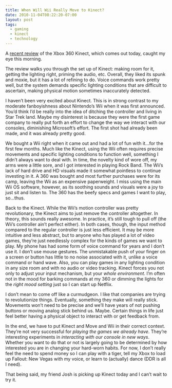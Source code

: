 ```yaml
---
title: When Will Wii Really Move to Kinect?
date: 2010-11-04T08:22:20-07:00
layout: post
tags:
  - gaming
  - kinect
  - technology
---
```

A [recent review](http://www.engadget.com/2010/11/04/kinect-for-xbox-360-review/) of the Xbox 360 Kinect, which comes out today, caught my eye this morning.

<!--more-->

The review walks you through the set up of Kinect: making room for it, getting the lighting right, priming the audio, etc. Overall, they liked its spunk and moxie, but it has a lot of refining to do. Voice commands work pretty well, but the system demands specific lighting conditions that are difficult to ascertain, making physical motion sometimes inaccurately detected.

I haven&#8217;t been very excited about Kinect. This is in strong contrast to my moderate fanboyishness about Nintendo&#8217;s Wii when it was first announced. You&#8217;d think I&#8217;d be really into the idea of ditching the controller and living in Star Trek land. Maybe my disinterest is because they were the first game company to really put forth an effort to change the way we interact with our consoles, diminishing Microsoft&#8217;s effort. The first shot had already been made, and it was already pretty good.

We bought a Wii right when it came out and had a lot of fun with it&#8230;for the first few months. Much like the Kinect, using the Wii often requires precise movements and specific lighting conditions to function well, something I didn&#8217;t always want to deal with. In time, the novelty kind of wore off, my arms were a little sore, and I got interested in playing Rock Band. The Wii&#8217;s lack of hard drive and HD visuals made it somewhat pointless to continue investing in it. A 360 was bought and most further purchases were for its camp, leaving the Wii as an expensive paperweight. I miss using the main Wii OS software, however, as its soothing sounds and visuals were a joy to just sit and listen to. The 360 has the beefy specs and games I want to play, so&#8230;thus.

Back to the Kinect. While the Wii&#8217;s motion controller was pretty revolutionary, the Kinect aims to just remove the controller altogether. In theory, this sounds really awesome. In practice, it&#8217;s still tough to pull off (the Wii&#8217;s controller ain&#8217;t perfect either). In both cases, though, the input method compared to the regular controller is just less efficient. It may be more intuitive and less abstract, but to anyone who has played a lot of video games, they&#8217;re just needlessly complex for the kinds of games we want to play. My phone has had some form of voice command for years and I don&#8217;t use it. I don&#8217;t use mouse gestures. The unmistakable push of your finger on a screen or button has little to no noise associated with it, unlike a voice command or hand wave. Also, you can play games in any lighting condition in any size room and with no audio or video tracking. Kinect forces you not only to adjust your input mechanism, but your _whole environment_. I&#8217;m often not in the mood for barking commands at my 360 or dimming the lights for the _right mood setting_ just so I can start up Netflix.

I don&#8217;t mean to come off like a curmudgeon. I like that companies are trying to revolutionize things. Eventually, something they make will really stick. Movements won&#8217;t need to be precise and we&#8217;ll have years of not pushing buttons or moving analog stick behind us. Maybe. Certain things in life just feel better having a physical object to interact with or get feedback from.

In the end, we have to put Kinect and Move and Wii in their correct context. They&#8217;re not very successful for _playing the games we already have_. They&#8217;re interesting experiments in _interacting with our console in new ways_. Whether you want to do that or not is largely going to be determined by how interested you are in changing your hard-worn habits. For now, I don&#8217;t really feel the need to spend money so I can play with a tiger, tell my Xbox to load up Fallout: New Vegas with my voice, or learn to (actually) dance (DDR is all I need).

That being said, my friend Josh is picking up Kinect today and I can&#8217;t wait to try it.
